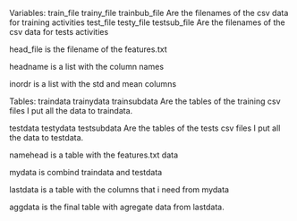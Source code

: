 Variables:
train_file
trainy_file
trainbub_file
Are the filenames of the csv data for training activities
test_file
testy_file
testsub_file
Are the filenames of the csv data for tests activities

head_file is the filename of the features.txt

headname is a list with the column names

inordr is a list with the std and mean columns

Tables:
traindata
trainydata
trainsubdata
Are the tables of the training csv files
I put all the data to traindata.

testdata
testydata
testsubdata
Are the tables of the tests csv files
I put all the data to testdata.

namehead is a table with the features.txt data

mydata is combind traindata and testdata

lastdata is a table with the columns that i need from mydata

aggdata is the final table with agregate data from lastdata.
